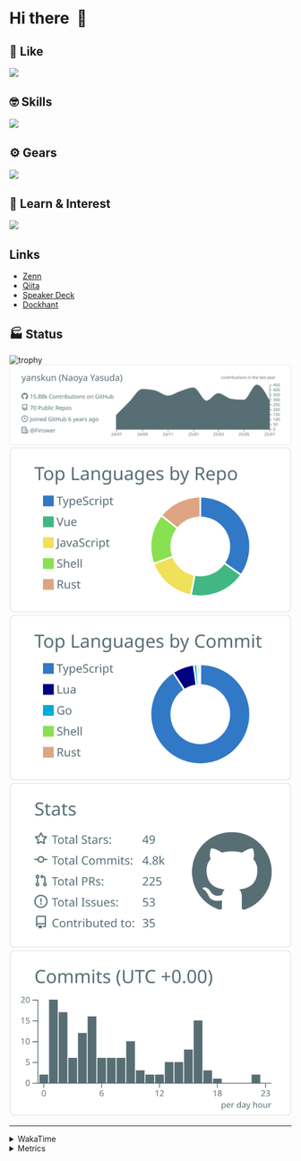# Hi there&nbsp; :wave:

## 💌 Like
<img src="https://go-skill-icons.vercel.app/api/icons?i=github" />

## 🤓 Skills
<img src="https://go-skill-icons.vercel.app/api/icons?i=js,ts,vue,nuxtjs,react,nextjs,go,lua,git" />

## ⚙️ Gears
<img src="https://go-skill-icons.vercel.app/api/icons?i=neovim,vscode,githubcopilot,alacritty,tmux" />

## 📖 Learn & Interest
<img src="https://go-skill-icons.vercel.app/api/icons?i=rust,deno,css,zig,playwright,githubactions,storybook,netlify,eslint" />

## Links
- [Zenn](https://zenn.dev/yanskun)
- [Qiita](https://qiita.com/yanskun)
- [Speaker Deck](https://speakerdeck.com/yanskun)
- [Dockhant](https://www.dockhunt.com/users/yanskun)

<!-- https://github.com/ryo-ma/github-profile-trophy -->

## 🏭 Status

<img src="https://github-profile-trophy.vercel.app/?username=yanskun&theme=onedark&row=1" alt="trophy">

<!-- https://github.com/vn7n24fzkq/github-profile-summary-cards -->
<picture>
  <source media="(prefers-color-scheme: dark)" srcset="https://raw.githubusercontent.com/yanskun/yanskun/master/profile-summary-card-output/nord_dark/0-profile-details.svg">
 <img src="https://raw.githubusercontent.com/yanskun/yanskun/master/profile-summary-card-output/default/0-profile-details.svg">
</picture>
<br>
<picture>
  <source media="(prefers-color-scheme: dark)" srcset="https://raw.githubusercontent.com/yanskun/yanskun/master/profile-summary-card-output/nord_dark/1-repos-per-language.svg">
 <img src="https://raw.githubusercontent.com/yanskun/yanskun/master/profile-summary-card-output/default/1-repos-per-language.svg">
</picture>
<picture>
  <source media="(prefers-color-scheme: dark)" srcset="https://raw.githubusercontent.com/yanskun/yanskun/master/profile-summary-card-output/nord_dark/2-most-commit-language.svg">
 <img src="https://raw.githubusercontent.com/yanskun/yanskun/master/profile-summary-card-output/default/2-most-commit-language.svg">
</picture>
<br>
<picture>
  <source media="(prefers-color-scheme: dark)" srcset="https://raw.githubusercontent.com/yanskun/yanskun/master/profile-summary-card-output/nord_dark/3-stats.svg">
 <img src="https://raw.githubusercontent.com/yanskun/yanskun/master/profile-summary-card-output/default/3-stats.svg">
</picture>
<picture>
  <source media="(prefers-color-scheme: dark)" srcset="https://raw.githubusercontent.com/yanskun/yanskun/master/profile-summary-card-output/nord_dark/4-productive-time.svg">
 <img src="https://raw.githubusercontent.com/yanskun/yanskun/master/profile-summary-card-output/default/4-productive-time.svg">
</picture>

---

<details>
  <summary>WakaTime</summary>
<!--START_SECTION:waka-->
![Code Time](http://img.shields.io/badge/Code%20Time-2%2C415%20hrs%2049%20mins-blue)

**🐱 My GitHub Data** 

> 📦 149.6 kB Used in GitHub's Storage 
 > 
> 🏆 2,481 Contributions in the Year 2025
 > 
> 💼 Opted to Hire
 > 
> 📜 131 Public Repositories 
 > 
> 🔑 6 Private Repositories 
 > 
**I'm an Early 🐤** 

```text
🌞 Morning                31429 commits       ████░░░░░░░░░░░░░░░░░░░░░   16.15 % 
🌆 Daytime                119673 commits      ███████████████░░░░░░░░░░   61.50 % 
🌃 Evening                39693 commits       █████░░░░░░░░░░░░░░░░░░░░   20.40 % 
🌙 Night                  3808 commits        ░░░░░░░░░░░░░░░░░░░░░░░░░   01.96 % 
```
📅 **I'm Most Productive on Tuesday** 

```text
Monday                   30936 commits       ████░░░░░░░░░░░░░░░░░░░░░   15.90 % 
Tuesday                  43274 commits       ██████░░░░░░░░░░░░░░░░░░░   22.24 % 
Wednesday                41322 commits       █████░░░░░░░░░░░░░░░░░░░░   21.23 % 
Thursday                 37142 commits       █████░░░░░░░░░░░░░░░░░░░░   19.09 % 
Friday                   35387 commits       █████░░░░░░░░░░░░░░░░░░░░   18.18 % 
Saturday                 2170 commits        ░░░░░░░░░░░░░░░░░░░░░░░░░   01.12 % 
Sunday                   4372 commits        █░░░░░░░░░░░░░░░░░░░░░░░░   02.25 % 
```


📊 **This Week I Spent My Time On** 

```text
🕑︎ Time Zone: Asia/Tokyo

💬 Programming Languages: 
TypeScript               28 hrs              ████████████████████░░░░░   80.74 % 
JSON                     1 hr 51 mins        █░░░░░░░░░░░░░░░░░░░░░░░░   05.33 % 
Lua                      1 hr 20 mins        █░░░░░░░░░░░░░░░░░░░░░░░░   03.88 % 
Other                    1 hr 15 mins        █░░░░░░░░░░░░░░░░░░░░░░░░   03.61 % 
Markdown                 49 mins             █░░░░░░░░░░░░░░░░░░░░░░░░   02.35 % 

🔥 Editors: 
Neovim                   27 hrs 44 mins      ████████████████████░░░░░   79.93 % 
VS Code                  6 hrs 57 mins       █████░░░░░░░░░░░░░░░░░░░░   20.07 % 

💻 Operating System: 
Mac                      34 hrs 41 mins      █████████████████████████   100.00 % 
```


 Last Updated on 20/07/2025 05:36:34 UTC
<!--END_SECTION:waka-->
</details>

<details>
  <summary>Metrics</summary>
  <img src="https://github.com/yanskun/yanskun/blob/main/github-metrics.svg" alt="Metrics">
</details>
